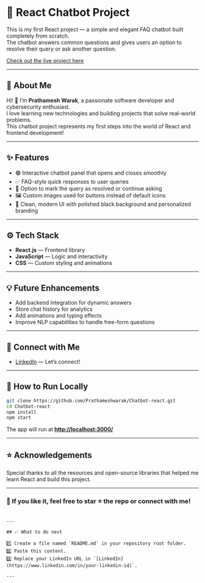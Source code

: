 
# 💬 React Chatbot Project

This is my first React project — a simple and elegant FAQ chatbot built completely from scratch.  
The chatbot answers common questions and gives users an option to resolve their query or ask another question.

[Check out the live project here](chatbot-react-prathamesh-waraks-projects.vercel.app)

---

## 🚀 **About Me**

Hi! 👋 I’m **Prathamesh Warak**, a passionate software developer and cybersecurity enthusiast.  
I love learning new technologies and building projects that solve real-world problems.  
This chatbot project represents my first steps into the world of React and frontend development!

---

## ✨ **Features**

- 🟢 Interactive chatbot panel that opens and closes smoothly
- ✅ FAQ-style quick responses to user queries
- 💬 Option to mark the query as resolved or continue asking
- 🖼️ Custom images used for buttons instead of default icons
- 🎨 Clean, modern UI with polished black background and personalized branding

---

## ⚙️ **Tech Stack**

- **React.js** — Frontend library
- **JavaScript** — Logic and interactivity
- **CSS** — Custom styling and animations

---

## 💡 **Future Enhancements**

- Add backend integration for dynamic answers
- Store chat history for analytics
- Add animations and typing effects
- Improve NLP capabilities to handle free-form questions

---

## 🔗 **Connect with Me**

- [LinkedIn](https://www.linkedin.com/in/prathamesh-warak) — Let’s connect!

---

## 🏃 **How to Run Locally**

```bash
git clone https://github.com/Prathameshwarak/Chatbot-react.git
cd Chatbot-react
npm install
npm start
````

The app will run at **[http://localhost:3000/](http://localhost:3000/)**

---

## ⭐ **Acknowledgements**

Special thanks to all the resources and open-source libraries that helped me learn React and build this project.

---

### 💬 If you like it, feel free to star ⭐ the repo or connect with me!

```

---

## ✅ What to do next

1️⃣ Create a file named `README.md` in your repository root folder.  
2️⃣ Paste this content.  
3️⃣ Replace your LinkedIn URL in `[LinkedIn](https://www.linkedin.com/in/your-linkedin-id)`.  

---
